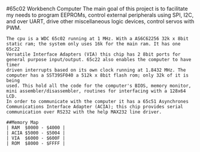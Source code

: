 
#65c02 Workbench Computer
    The main goal of this project is to facilitate my needs to program EEPROMs, control external peripherals using SPI, I2C, and over UART, drive
    other miscellaneous logic devices, control servos with PWM.
    
    The cpu is a WDC 65c02 running at 1 MHz. With a AS6C62256 32k x 8bit static ram; the system only uses 16k for the main ram. It has one 65c22
    Versatile Interface Adapters (VIA) this chip has 2 8bit ports for general purpose input/output. 65c22 also enables the computer to have timer
    driven interrupts based on its own clock running at 1.8432 MHz. The computer has a SST39SF040 a 512k x 8bit flash rom; only 32k of it is being
    used. This hold all the code for the computer's BIOS, memory monitor, mini assembler/disassembler, routines for interfacing with a 128x64 LCD.
    In order to communicate with the computer it has a 65c51 Asynchrones Communications Interface Adapter (ACIA); this chip provides serial 
    communication over RS232 with the help MAX232 line driver.
    
    ##Memory Map
    | RAM  $0000 - $4000 |
    | ACIA $5000 - $5004 |
    | VIA  $6000 - $600F |
    | ROM  $8000 - $FFFF |

